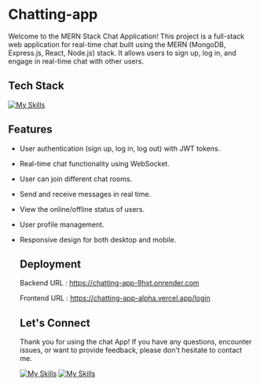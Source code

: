 # Chatting-app

Welcome to the MERN Stack Chat Application! This project is a full-stack web application for real-time chat built using the MERN (MongoDB, Express.js, React, Node.js) stack. 
It allows users to sign up, log in, and engage in real-time chat with other users. 

## Tech Stack

[![My Skills](https://skillicons.dev/icons?i=react,redux,js,html,css,mongodb,express,nodejs,vercel,socket)](https://skillicons.dev)

## Features

* User authentication (sign up, log in, log out) with JWT tokens.
 * Real-time chat functionality using WebSocket.
* User can join different chat rooms.
* Send and receive messages in real time.
* View the online/offline status of users.
* User profile management.
* Responsive design for both desktop and mobile.

  ## Deployment
  Backend URL : https://chatting-app-9hxt.onrender.com
  
  Frontend URL : https://chatting-app-alpha.vercel.app/login

  ## Let's Connect
  Thank you for using the chat App! If you have any questions, encounter issues, or want to provide feedback, please don't hesitate to contact me. 
  
  [![My Skills](https://skillicons.dev/icons?i=linkedin)](https://www.linkedin.com/in/manjari-raikwar-07a254230/)
[![My Skills](https://skillicons.dev/icons?i=github)](https://github.com/manjari5506)  
  

